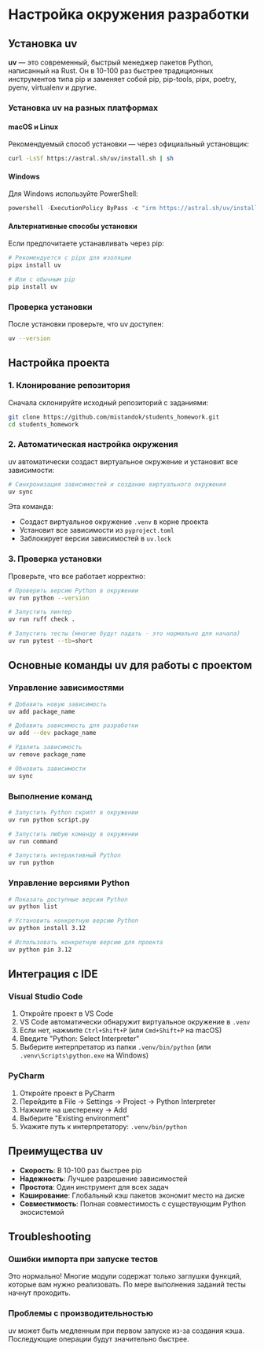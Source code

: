 # Настройка окружения разработки

## Установка uv

**uv** — это современный, быстрый менеджер пакетов Python, написанный на Rust. Он в 10-100 раз быстрее традиционных инструментов типа pip и заменяет собой pip, pip-tools, pipx, poetry, pyenv, virtualenv и другие.

### Установка uv на разных платформах

#### macOS и Linux

Рекомендуемый способ установки — через официальный установщик:

```bash
curl -LsSf https://astral.sh/uv/install.sh | sh
```

#### Windows

Для Windows используйте PowerShell:

```powershell
powershell -ExecutionPolicy ByPass -c "irm https://astral.sh/uv/install.ps1 | iex"
```

#### Альтернативные способы установки

Если предпочитаете устанавливать через pip:

```bash
# Рекомендуется с pipx для изоляции
pipx install uv

# Или с обычным pip
pip install uv
```

### Проверка установки

После установки проверьте, что uv доступен:

```bash
uv --version
```

## Настройка проекта

### 1. Клонирование репозитория

Сначала склонируйте исходный репозиторий с заданиями:

```bash
git clone https://github.com/mistandok/students_homework.git
cd students_homework
```

### 2. Автоматическая настройка окружения

uv автоматически создаст виртуальное окружение и установит все зависимости:

```bash
# Синхронизация зависимостей и создание виртуального окружения
uv sync
```

Эта команда:
- Создаст виртуальное окружение `.venv` в корне проекта
- Установит все зависимости из `pyproject.toml`
- Заблокирует версии зависимостей в `uv.lock`

### 3. Проверка установки

Проверьте, что все работает корректно:

```bash
# Проверить версию Python в окружении
uv run python --version

# Запустить линтер
uv run ruff check .

# Запустить тесты (многие будут падать - это нормально для начала)
uv run pytest --tb=short
```

## Основные команды uv для работы с проектом

### Управление зависимостями

```bash
# Добавить новую зависимость
uv add package_name

# Добавить зависимость для разработки
uv add --dev package_name

# Удалить зависимость
uv remove package_name

# Обновить зависимости
uv sync
```

### Выполнение команд

```bash
# Запустить Python скрипт в окружении
uv run python script.py

# Запустить любую команду в окружении
uv run command

# Запустить интерактивный Python
uv run python
```

### Управление версиями Python

```bash
# Показать доступные версии Python
uv python list

# Установить конкретную версию Python
uv python install 3.12

# Использовать конкретную версию для проекта
uv python pin 3.12
```

## Интеграция с IDE

### Visual Studio Code

1. Откройте проект в VS Code
2. VS Code автоматически обнаружит виртуальное окружение в `.venv`
3. Если нет, нажмите `Ctrl+Shift+P` (или `Cmd+Shift+P` на macOS)
4. Введите "Python: Select Interpreter"
5. Выберите интерпретатор из папки `.venv/bin/python` (или `.venv\Scripts\python.exe` на Windows)

### PyCharm

1. Откройте проект в PyCharm
2. Перейдите в File → Settings → Project → Python Interpreter
3. Нажмите на шестеренку → Add
4. Выберите "Existing environment"
5. Укажите путь к интерпретатору: `.venv/bin/python`

## Преимущества uv

- **Скорость**: В 10-100 раз быстрее pip
- **Надежность**: Лучшее разрешение зависимостей
- **Простота**: Один инструмент для всех задач
- **Кэширование**: Глобальный кэш пакетов экономит место на диске
- **Совместимость**: Полная совместимость с существующим Python экосистемой

## Troubleshooting

### Ошибки импорта при запуске тестов

Это нормально! Многие модули содержат только заглушки функций, которые вам нужно реализовать. По мере выполнения заданий тесты начнут проходить.

### Проблемы с производительностью

uv может быть медленным при первом запуске из-за создания кэша. Последующие операции будут значительно быстрее.